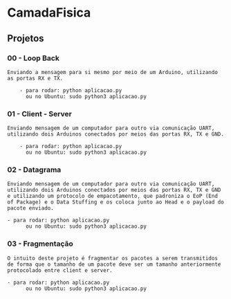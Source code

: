 # CamadaFisica

## Projetos

### 00 - Loop Back

    Enviando a mensagem para si mesmo por meio de um Arduino, utilizando as portas RX e TX.
    
        - para rodar: python aplicacao.py
          ou no Ubuntu: sudo python3 aplicacao.py

### 01 - Client - Server

    Enviando mensagem de um computador para outro via comunicação UART, utilizando dois Arduinos conectados por meios das portas RX, TX e GND.

        - para rodar: python aplicacao.py
          ou no Ubuntu: sudo python3 aplicacao.py

### 02 - Datagrama

    Enviando mensagem de um computador para outro via comunicação UART, utilizando dois Arduinos conectados por meios das portas RX, TX e GND e utilizando um protocolo de empacotamento, que padroniza o EoP (End of Package) e o Data Stuffing e os coloca junto ao Head e o payload do pacote enviado.

    - para rodar: python aplicacao.py
          ou no Ubuntu: sudo python3 aplicacao.py

### 03 - Fragmentação
    
    O intuito deste projeto é fragmentar os pacotes a serem transmitidos de forma que o tamanho de um pacote deve ser um tamanho anteriormente protocolado entre client e server.

    - para rodar: python aplicacao.py
          ou no Ubuntu: sudo python3 aplicacao.py
